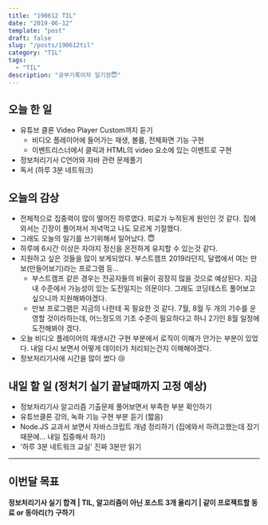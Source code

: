 ```yaml
---
title: "190612 TIL"
date: "2019-06-12"
template: "post"
draft: false
slug: "/posts/190612til"
category: "TIL"
tags:
  - "TIL"
description: "공부기록이자 일기장😇"
---
```


## 오늘 한 일

- 유튜브 클론 Video Player Custom까지 듣기
  - 비디오 플레이어에 들어가는 재생, 볼륨, 전체화면 기능 구현
  - 이벤트리스너에서 클릭과 HTML의 video 요소에 있는 이벤트로 구현
- 정보처리기사 C언어와 자바 관련 문제풀기
- 독서 (하루 3분 네트워크)

## 오늘의 감상

- 전체적으로 집중력이 많이 떨어진 하루였다. 피로가 누적된게 원인인 것 같다. 집에와서는 긴장이 풀어져서 저녁먹고 나도 모르게 기절했다.
- 그래도 오늘의 일기를 쓰기위해서 일어났다. 😇
- 하루에 6시간 이상은 자야지 정신을 온전하게 유지할 수 있는것 같다.
- 지원하고 싶은 것들을 많이 보게되었다. 부스트캠프 2019라던지, 달랩에서 여는 만보(만들어보기)라는 프로그램 등…
  - 부스트캠프 같은 경우는 전공자들의 비율이 굉장히 많을 것으로 예상된다. 지금 내 수준에서 가능성이 있는 도전일지는 의문이다. 그래도 코딩테스트 풀어보고 싶으니까 지원해봐야겠다.
  - 만보 프로그램은 지금의 나한테 꼭 필요한 것 같다. 7월, 8월 두 개의 기수를 운영할 것이라하는데, 어느정도의 기초 수준이 필요하다고 하니 2기인 8월 일정에 도전해봐야 겠다.
- 오늘 비디오 플레이어의 재생시간 구현 부분에서 로직이 이해가 안가는 부분이 있었다. 내일 다시 보면서 어떻게 데이터가 처리되는건지 이해해야겠다.
- 정보처리기사에 시간을 많이 썼다 😢

## 내일 할 일 (정처기 실기 끝날때까지 고정 예상)

- 정보처리기사 알고리즘 기출문제 풀어보면서 부족한 부분 확인하기
- 유튜브클론 강의, 녹화 기능 구현 부분 듣기 (짧음)
- Node.JS 교과서 보면서 자바스크립트 개념 정리하기 (집에와서 하려고했는데 잤기때문에… 내일 집중해서 하기)
- '하루 3분 네트워크 교실' 진짜 3분만 읽기

---

## 이번달 목표

**정보처리기사 실기 합격 | TIL, 알고리즘이 아닌 포스트 3개 올리기 | 같이 프로젝트할 동료 or 동아리(?) 구하기**
